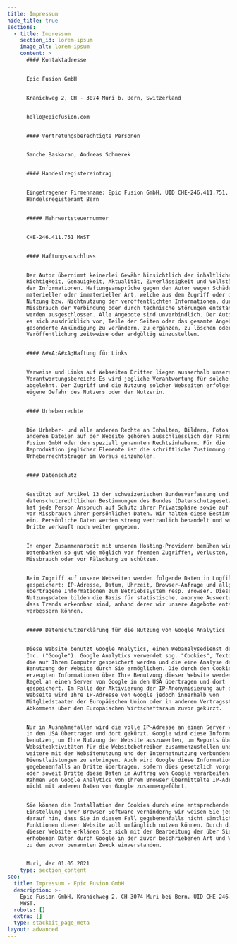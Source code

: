 ```yaml
---
title: Impressum
hide_title: true
sections:
  - title: Impressum
    section_id: lorem-ipsum
    image_alt: lorem-ipsum
    content: >
      #### Kontaktadresse


      Epic Fusion GmbH


      Kranichweg 2, CH - 3074 Muri b. Bern, Switzerland


      hello@epicfusion.com


      #### Vertretungsberechtigte Personen


      Sanche Baskaran, Andreas Schmerek


      #### Handeslregistereintrag


      Eingetragener Firmenname: Epic Fusion GmbH, UID CHE-246.411.751,
      Handelsregisteramt Bern


      ##### Mehrwertsteuernummer


      CHE-246.411.751 MWST


      #### Haftungsauschluss


      Der Autor übernimmt keinerlei Gewähr hinsichtlich der inhaltlichen
      Richtigkeit, Genauigkeit, Aktualität, Zuverlässigkeit und Vollständigkeit
      der Informationen. Haftungsansprüche gegen den Autor wegen Schäden
      materieller oder immaterieller Art, welche aus dem Zugriff oder der
      Nutzung bzw. Nichtnutzung der veröffentlichten Informationen, durch
      Missbrauch der Verbindung oder durch technische Störungen entstanden sind,
      werden ausgeschlossen. Alle Angebote sind unverbindlich. Der Autor behält
      es sich ausdrücklich vor, Teile der Seiten oder das gesamte Angebot ohne
      gesonderte Ankündigung zu verändern, zu ergänzen, zu löschen oder die
      Veröffentlichung zeitweise oder endgültig einzustellen.


      #### &#xA;&#xA;Haftung für Links


      Verweise und Links auf Webseiten Dritter liegen ausserhalb unseres
      Verantwortungsbereichs Es wird jegliche Verantwortung für solche Webseiten
      abgelehnt. Der Zugriff und die Nutzung solcher Webseiten erfolgen auf
      eigene Gefahr des Nutzers oder der Nutzerin.


      #### Urheberrechte


      Die Urheber- und alle anderen Rechte an Inhalten, Bildern, Fotos oder
      anderen Dateien auf der Website gehören ausschliesslich der Firma Epic
      Fusion GmbH oder den speziell genannten Rechtsinhabern. Für die
      Reproduktion jeglicher Elemente ist die schriftliche Zustimmung der
      Urheberrechtsträger im Voraus einzuholen.


      #### Datenschutz


      Gestützt auf Artikel 13 der schweizerischen Bundesverfassung und die
      datenschutzrechtlichen Bestimmungen des Bundes (Datenschutzgesetz, DSG)
      hat jede Person Anspruch auf Schutz ihrer Privatsphäre sowie auf Schutz
      vor Missbrauch ihrer persönlichen Daten. Wir halten diese Bestimmungen
      ein. Persönliche Daten werden streng vertraulich behandelt und weder an
      Dritte verkauft noch weiter gegeben.


      In enger Zusammenarbeit mit unseren Hosting-Providern bemühen wir uns, die
      Datenbanken so gut wie möglich vor fremden Zugriffen, Verlusten,
      Missbrauch oder vor Fälschung zu schützen.


      Beim Zugriff auf unsere Webseiten werden folgende Daten in Logfiles
      gespeichert: IP-Adresse, Datum, Uhrzeit, Browser-Anfrage und allg.
      übertragene Informationen zum Betriebssystem resp. Browser. Diese
      Nutzungsdaten bilden die Basis für statistische, anonyme Auswertungen, so
      dass Trends erkennbar sind, anhand derer wir unsere Angebote entsprechend
      verbessern können.


      ##### Datenschutzerklärung für die Nutzung von Google Analytics


      Diese Website benutzt Google Analytics, einen Webanalysedienst der Google
      Inc. ("Google"). Google Analytics verwendet sog. "Cookies", Textdateien,
      die auf Ihrem Computer gespeichert werden und die eine Analyse der
      Benutzung der Website durch Sie ermöglichen. Die durch den Cookie
      erzeugten Informationen über Ihre Benutzung dieser Website werden in der
      Regel an einen Server von Google in den USA übertragen und dort
      gespeichert. Im Falle der Aktivierung der IP-Anonymisierung auf dieser
      Webseite wird Ihre IP-Adresse von Google jedoch innerhalb von
      Mitgliedstaaten der Europäischen Union oder in anderen Vertragsstaaten des
      Abkommens über den Europäischen Wirtschaftsraum zuvor gekürzt.


      Nur in Ausnahmefällen wird die volle IP-Adresse an einen Server von Google
      in den USA übertragen und dort gekürzt. Google wird diese Informationen
      benutzen, um Ihre Nutzung der Website auszuwerten, um Reports über die
      Websiteaktivitäten für die Websitebetreiber zusammenzustellen und um
      weitere mit der Websitenutzung und der Internetnutzung verbundene
      Dienstleistungen zu erbringen. Auch wird Google diese Informationen
      gegebenenfalls an Dritte übertragen, sofern dies gesetzlich vorgeschrieben
      oder soweit Dritte diese Daten im Auftrag von Google verarbeiten. Die im
      Rahmen von Google Analytics von Ihrem Browser übermittelte IP-Adresse wird
      nicht mit anderen Daten von Google zusammengeführt.


      Sie können die Installation der Cookies durch eine entsprechende
      Einstellung Ihrer Browser Software verhindern; wir weisen Sie jedoch
      darauf hin, dass Sie in diesem Fall gegebenenfalls nicht sämtliche
      Funktionen dieser Website voll umfänglich nutzen können. Durch die Nutzung
      dieser Website erklären Sie sich mit der Bearbeitung der über Sie
      erhobenen Daten durch Google in der zuvor beschriebenen Art und Weise und
      zu dem zuvor benannten Zweck einverstanden.


      Muri, der 01.05.2021
    type: section_content
seo:
  title: Impressum - Epic Fusion GmbH
  description: >-
    Epic Fusion GmbH, Kranichweg 2, CH-3074 Muri bei Bern. UID CHE-246.411.751
    MWST.
  robots: []
  extra: []
  type: stackbit_page_meta
layout: advanced
---
```

